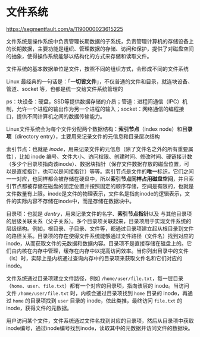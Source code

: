 # 文件系统

https://segmentfault.com/a/1190000023615225

文件系统是操作系统中负责管理长期数据的子系统，负责管理计算机的存储设备上的长期数据，主要功能是组织、管理数据的存储、访问和保护，提供了对磁盘空间的抽象，使得操作系统能够以结构化的方式来存储和读取文件。

文件系统的基本数据单位是文件，按照不同的组织方式，会形成不同的文件系统

Linux 最经典的一句话是：「**一切皆文件**」，不仅普通的文件和目录，就连块设备、管道、socket 等，也都是统一交给文件系统管理的

ps：块设备：硬盘，SSD等提供数据存储的介质；管道：进程间通信（IPC）机制，允许一个进程的输出作为另一个进程的输入；socket：网络通信的编程接口，提供不同计算机之间的数据传输能力。

Linux文件系统会为每个文件分配两个数据结构：**索引节点**（index node）和**目录项**（directory entry），主要用来记录文件的元信息和目录层次结构

索引节点：也就是 *inode*，用来记录文件的元信息（除了文件名之外的所有重要属性），比如 inode 编号、文件大小、访问权限、创建时间、修改时间、硬链接计数（多少个目录项指向该inode）、数据块指针（保存文件数据存放的磁盘位置，可以是直接指针，也可以是间接指针）等等。索引节点是文件的**唯一**标识，它们之间一一对应，也同样都会被存储在硬盘中，所以**索引节点同样占用磁盘空间**，并且索引节点都被存储在磁盘的固定位置并按照固定的顺序存储，空间是有限的，也就是文件数量有上限。inode是文件的物理表示，文件名是指向inode的逻辑表示，文件的实际内容不存储在inode中，而是存储在数据块中。

目录项：也就是 *dentry*，用来记录文件的名字、**索引节点指针**以及 与其他目录项的层级关联关系（父子关系）。多个目录项关联起来，目录项用于实现文件系统的层级结构。例如，根目录、子目录、文件等，都通过目录项建立起从根目录到文件的路径关系。目录项的存在使得文件系统能够通过文件路径（文件名）找到对应的 inode，从而获取文件的元数据和数据内容。目录项不是直接存储在磁盘上的。它们由内核在内存中管理，缓存在内存中以提高访问效率。当你列出目录中的文件（ls）时，实际上是内核通过查询内存中的目录项来获取文件名和它们对应的 inode。

文件系统通过目录项建立文件路径，例如 `/home/user/file.txt`，每一层目录（`home`、`user`、`file.txt`）都有一个对应的目录项，指向该层的 inode。当访问文件 `/home/user/file.txt` 时，内核会通过目录项找到 `home` 目录的 inode，再通过 `home` 的目录项找到 `user` 目录的 inode，依此类推，最终访问 `file.txt` 的 inode，获得文件的元数据。



用户访问某个文件，文件系统通过文件名找到对应的目录项，然后从目录项中获取inode编号，通过inode编号找到inode，读取其中的元数据并访问文件的数据块。



